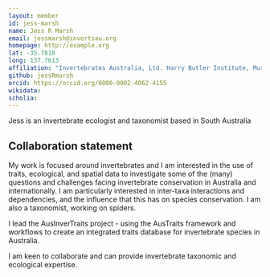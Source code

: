 ```yaml
---
layout: member
id: jess-marsh
name: Jess R Marsh
email: jessmarsh@invertsau.org
homepage: http://example.org
lat: -35.7818 
long: 137.7613
affiliation: "Invertebrates Australia, Ltd. Harry Butler Institute, Murdoch University"
github: jessRmarsh
orcid: https://orcid.org/0000-0002-4062-4155
wikidata: 
scholia:
---
```


Jess is an invertebrate ecologist and taxonomist based in South Australia

## Collaboration statement
My work is focused around invertebrates and I am interested in the use of traits, ecological, and spatial data to investigate some of the (many) questions and challenges facing invertebrate conservation in Australia and internationally. I am particularly interested in inter-taxa interactions and dependencies, and the influence that this has on species conservation. I am also a taxonomist, working on spiders.

I lead the AusInverTraits project - using the AusTraits framework and workflows to create an integrated traits database for invertebrate species in Australia.

I am keen to collaborate and can provide invertebrate taxonomic and ecological expertise.


